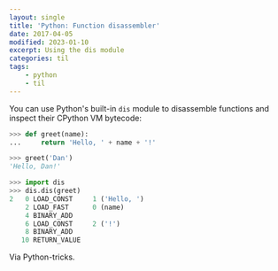 ```yaml
---
layout: single
title: 'Python: Function disassembler'
date: 2017-04-05
modified: 2023-01-10
excerpt: Using the dis module
categories: til
tags:
    - python
    - til
---
```


You can use Python's built-in `dis` module to disassemble functions and
inspect their CPython VM bytecode:

```python
>>> def greet(name):
...     return 'Hello, ' + name + '!'

>>> greet('Dan')
'Hello, Dan!'

>>> import dis
>>> dis.dis(greet)
2   0 LOAD_CONST     1 ('Hello, ')
    2 LOAD_FAST      0 (name)
    4 BINARY_ADD
    6 LOAD_CONST     2 ('!')
    8 BINARY_ADD
   10 RETURN_VALUE
```

Via Python-tricks.
